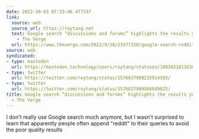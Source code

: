 ```yaml
---
date: 2022-10-03 07:33:46.477337
link:
  source: web
  source_url: https://roytang.net
  text: Google search “discussions and forums” highlights the results you really want
    - The Verge
  url: https://www.theverge.com/2022/9/28/23377358/google-search-reddit-discussions-forums-results
source: web
syndicated:
- type: mastodon
  url: https://mastodon.technology/users/roytang/statuses/109103181163842316
- type: twitter
  url: https://twitter.com/roytang/status/1576837908215914503/
- type: twitter
  url: https://twitter.com/roytang/status/1576837909566849025/
title: Google search “discussions and forums” highlights the results you really want
  - The Verge
---
```


I don't really use Google search much anymore, but I wasn't surprised to learn that apparently people often append "reddit" to their queries to avoid the poor quality results
